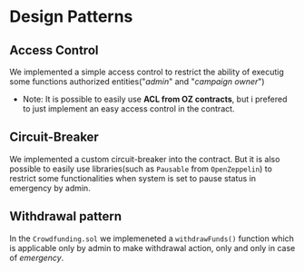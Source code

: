 # Design Patterns
## Access Control
We implemented a simple access control to restrict the ability of executig some functions authorized entities("_admin_" and "_campaign owner_")

* Note: It is possible to easily use __ACL from OZ contracts__, but i prefered to just implement an easy access control in the contract.

## Circuit-Breaker
We implemented a custom circuit-breaker into the contract. But it is also possible to easily use libraries(such as `Pausable` from `OpenZeppelin`) to restrict some functionalities when system is set to pause status in emergency by admin.

## Withdrawal pattern
In the `Crowdfunding.sol` we implemeneted a `withdrawFunds()` function which is applicable only by admin to make withdrawal action, only and only in case of _emergency_.
